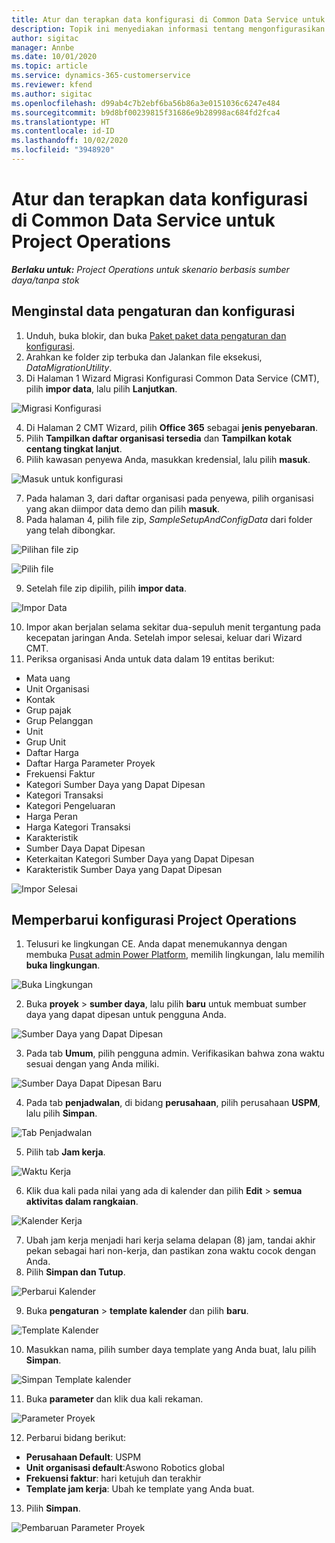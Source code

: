 ```yaml
---
title: Atur dan terapkan data konfigurasi di Common Data Service untuk Project Operations
description: Topik ini menyediakan informasi tentang mengonfigurasikan dan menerapkan data konfigurasi di Project Operations.
author: sigitac
manager: Annbe
ms.date: 10/01/2020
ms.topic: article
ms.service: dynamics-365-customerservice
ms.reviewer: kfend
ms.author: sigitac
ms.openlocfilehash: d99ab4c7b2ebf6ba56b86a3e0151036c6247e484
ms.sourcegitcommit: b9d8bf00239815f31686e9b28998ac684fd2fca4
ms.translationtype: HT
ms.contentlocale: id-ID
ms.lasthandoff: 10/02/2020
ms.locfileid: "3948920"
---
```

# <a name="set-up-and-apply-configuration-data-in-the-common-data-service-for-project-operations"></a>Atur dan terapkan data konfigurasi di Common Data Service untuk Project Operations

_**Berlaku untuk:** Project Operations untuk skenario berbasis sumber daya/tanpa stok_

## <a name="install-setup-and-configuration-data"></a>Menginstal data pengaturan dan konfigurasi

1. Unduh, buka blokir, dan buka [Paket paket data pengaturan dan konfigurasi](https://download.microsoft.com/download/1/3/4/1349369c-6209-42b7-b3b4-5be0e67cacd8/ProjOpsSampleSetupData-%20Integrated%20UR1.zip).
2. Arahkan ke folder zip terbuka dan Jalankan file eksekusi, *DataMigrationUtility*.
3. Di Halaman 1 Wizard Migrasi Konfigurasi Common Data Service (CMT), pilih **impor data**, lalu pilih **Lanjutkan**.

![Migrasi Konfigurasi](./media/1ConfigurationMigration.png)

4. Di Halaman 2 CMT Wizard, pilih **Office 365** sebagai **jenis penyebaran**.
5. Pilih **Tampilkan daftar organisasi tersedia** dan **Tampilkan kotak centang tingkat lanjut**.
6. Pilih kawasan penyewa Anda, masukkan kredensial, lalu pilih **masuk**.

![Masuk untuk konfigurasi](./media/2ConfigurationSignin.png)

7. Pada halaman 3, dari daftar organisasi pada penyewa, pilih organisasi yang akan diimpor data demo dan pilih **masuk**.
8. Pada halaman 4, pilih file zip, *SampleSetupAndConfigData* dari folder yang telah dibongkar.

![Pilihan file zip](./media/3ZipFile.png)

![Pilih file](./media/4SelectAFile.png)

9. Setelah file zip dipilih, pilih **impor data**.

![Impor Data](./media/5ImportData.png)

10. Impor akan berjalan selama sekitar dua-sepuluh menit tergantung pada kecepatan jaringan Anda. Setelah impor selesai, keluar dari Wizard CMT. 
11. Periksa organisasi Anda untuk data dalam 19 entitas berikut:

  - Mata uang
  - Unit Organisasi
  - Kontak
  - Grup pajak
  - Grup Pelanggan
  - Unit
  - Grup Unit
  - Daftar Harga
  - Daftar Harga Parameter Proyek
  - Frekuensi Faktur
  - Kategori Sumber Daya yang Dapat Dipesan
  - Kategori Transaksi
  - Kategori Pengeluaran
  - Harga Peran
  - Harga Kategori Transaksi
  - Karakteristik
  - Sumber Daya Dapat Dipesan
  - Keterkaitan Kategori Sumber Daya yang Dapat Dipesan
  - Karakteristik Sumber Daya yang Dapat Dipesan

![Impor Selesai](./media/6CompleteImport.png)

## <a name="update-project-operations-configurations"></a>Memperbarui konfigurasi Project Operations

1. Telusuri ke lingkungan CE. Anda dapat menemukannya dengan membuka [Pusat admin Power Platform](https://admin.powerplatform.microsoft.com/environments), memilih lingkungan, lalu memilih **buka lingkungan**. 

![Buka Lingkungan](./media/7OpenEnvironment.png)

2. Buka **proyek** > **sumber daya**, lalu pilih **baru** untuk membuat sumber daya yang dapat dipesan untuk pengguna Anda.

![Sumber Daya yang Dapat Dipesan](./media/8BookableResources.png)

3. Pada tab **Umum**, pilih pengguna admin. Verifikasikan bahwa zona waktu sesuai dengan yang Anda miliki. 

![Sumber Daya Dapat Dipesan Baru](./media/9NewBookableResource.png)

4. Pada tab **penjadwalan**, di bidang **perusahaan**, pilih perusahaan **USPM**, lalu pilih **Simpan**. 

![Tab Penjadwalan](./media/10SchedulingTab.png)

5. Pilih tab **Jam kerja**.  

![Waktu Kerja](./media/11WorkHours.png)

6. Klik dua kali pada nilai yang ada di kalender dan pilih **Edit** > **semua aktivitas dalam rangkaian**. 

![Kalender Kerja](./media/12WorkCalendar.png)

7. Ubah jam kerja menjadi hari kerja selama delapan (8) jam, tandai akhir pekan sebagai hari non-kerja, dan pastikan zona waktu cocok dengan Anda. 
8. Pilih **Simpan dan Tutup**.

![Perbarui Kalender](./media/13UpdateCalendar.png)

9. Buka **pengaturan** > **template kalender** dan pilih **baru**.
 
 ![Template Kalender](./media/14CalendarTemplates.png)
 
 10. Masukkan nama, pilih sumber daya template yang Anda buat, lalu pilih **Simpan**. 
 
 ![Simpan Template kalender](./media/15SaveCalendarTemplate.png)
 
 11. Buka **parameter** dan klik dua kali rekaman. 
 
 ![Parameter Proyek](./media/16ProjectParameters.png)
 
12. Perbarui bidang berikut:

 - **Perusahaan Default**: USPM
 - **Unit organisasi default**:Aswono Robotics global
 - **Frekuensi faktur**: hari ketujuh dan terakhir
 - **Template jam kerja**: Ubah ke template yang Anda buat.

13. Pilih **Simpan**. 

![Pembaruan Parameter Proyek](./media/17UpdatedProjectParameters.png)
